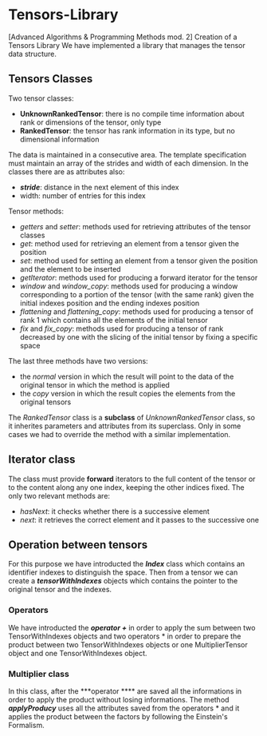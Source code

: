 # Tensors-Library
[Advanced Algorithms &amp; Programming Methods mod. 2] Creation of a Tensors Library
We have implemented a library that manages the tensor data structure.

## Tensors Classes
Two tensor classes:
* **UnknownRankedTensor**: there is no compile time information about rank or dimensions of the tensor, only type
* **RankedTensor**: the tensor has rank information in its type, but no dimensional information

The data is maintained in a consecutive area. The template specification must maintain an array of the strides and width of each dimension. In the classes there are as attributes also:
* ***stride***: distance in the next element of this index
* width: number of entries for this index

Tensor methods:
* *getters* and *setter*: methods used for retrieving attributes of the tensor classes
* *get*: method used for retrieving an element from a tensor given the position
* *set*: method used for setting an element from a tensor given the position and the element to be inserted
* *getIterator*: methods used for producing a forward iterator for the tensor
* *window* and *window_copy*: methods used for producing a window corresponding to a portion of the tensor (with the same rank) given the initial indexes position and the ending indexes position
* *flattening* and *flattening_copy*: methods used for producing a tensor of rank 1 which contains all the elements of the initial tensor
* *fix* and *fix_copy*: methods used for producing a tensor of rank decreased by one with the slicing of the initial tensor by fixing a specific space

The last three methods have two versions:
* the *normal* version in which the result will point to the data of the original tensor in which the method is applied
* the *copy* version in which the result copies the elements from the original tensors

The *RankedTensor* class is a **subclass** of *UnknownRankedTensor* class, so it inherites parameters and attributes from its superclass. Only in some cases we had to override the method with a similar implementation.


## Iterator class
The class must provide **forward** iterators to the full content of the tensor or to the content along any one index, keeping the other indices fixed.
The only two relevant methods are:
* *hasNext*: it checks whether there is a successive element
* *next*: it retrieves the correct element and it passes to the successive one


## Operation between tensors
For this purpose we have introducted the ***Index*** class which contains an identifier indexes to distinguish the space.
Then from a tensor we can create a ***tensorWithIndexes*** objects which contains the pointer to the original tensor and the indexes.

### Operators
We have introducted the ***operator +*** in order to apply the sum between two TensorWithIndexes objects and two operators * in order to prepare the product between two TensorWithIndexes objects or one MultiplierTensor object and one TensorWithIndexes object.

### Multiplier class
In this class, after the ***operator **** are saved all the informations in order to apply the product without losing informations.
The method ***applyProducy*** uses all the attributes saved from the operators * and it applies the product between the factors by following the Einstein's Formalism.

